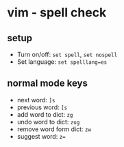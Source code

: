 # vim - spell check

## setup

* Turn on/off: `set spell`, `set nospell`
* Set language: `set spelllang=es`


## normal mode keys

* next word: `]s`
* previous word: `[s`
* add word to dict: `zg`
* undo word to dict: `zug`
* remove word form dict: `zw`
* suggest word: `z=`
